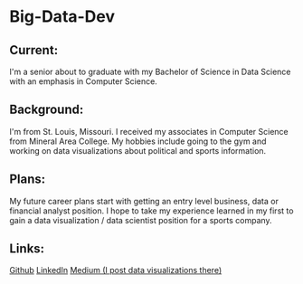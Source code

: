 # Big-Data-Dev

## Current:

I'm a senior about to graduate with my Bachelor of Science in Data Science with an emphasis in Computer Science.

## Background:

I'm from St. Louis, Missouri. I received my associates in Computer Science from Mineral Area College. My hobbies include going to the gym and working on data visualizations about political and sports information.

## Plans:

My future career plans start with getting an entry level business, data or financial analyst position. I hope to take my experience learned in my first to gain a data visualization / data scientist position for a sports company.

## Links:
[Github](https://github.com/JamesRMullaney)
[LinkedIn](https://www.linkedin.com/in/jrjmullaney/)
[Medium (I post data visualizations there)](https://james-mullaney.medium.com/)

